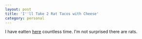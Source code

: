 ```yaml
---
layout: post
title: 'I''ll Take 2 Rat Tacos with Cheese'
category: personal
---
```


I have eatten <a href="http://www.wnbc.com/health/11089614/detail.html?dl=mainclick">here</a> countless time.  I'm not surprised there are rats.
